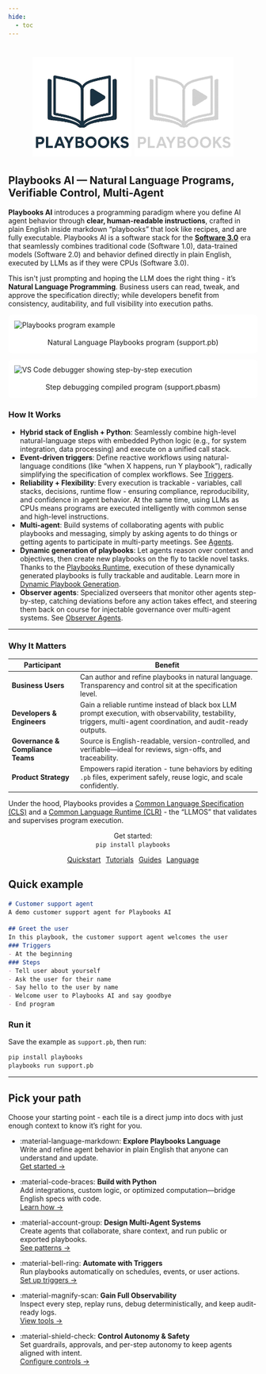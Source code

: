 ```yaml
---
hide:
  - toc
---
```


<div style="text-align: center;">
  <div class="centered-logo-text-group">
    <h1>
    <img src="assets/images/playbooks-logo.png#gh-light-mode-only" alt="Playbooks AI" style="width: 200px; height: 200px;">
    <img src="assets/images/playbooks-logo-dark.png#gh-dark-mode-only" alt="Playbooks AI" style="width: 200px; height: 200px;">
    </h1>
  </div>
</div>

## Playbooks AI — Natural Language Programs, Verifiable Control, Multi-Agent

**Playbooks AI** introduces a programming paradigm where you define AI agent behavior through **clear, human-readable instructions**, crafted in plain English inside markdown “playbooks” that look like recipes, and are fully executable. Playbooks AI is a software stack for the [**Software 3.0**](https://www.youtube.com/watch?v=LCEmiRjPEtQ) era that seamlessly combines traditional code (Software 1.0), data-trained models (Software 2.0) and behavior defined directly in plain English, executed by LLMs as if they were CPUs (Software 3.0).

This isn't just prompting and hoping the LLM does the right thing - it’s **Natural Language Programming**. Business users can read, tweak, and approve the specification directly; while developers benefit from consistency, auditability, and full visibility into execution paths.

<div style="display: flex; gap: 12px; flex-wrap: wrap; align-items: flex-start;">
  <div style="flex: 1 1 360px; min-width: 320px; background-color: white; border-radius: 8px;">
    <img alt="Playbooks program example" src="https://www.runplaybooks.ai/_next/image?url=%2Fimages%2Fplaybooks-ai-example-program.png&w=2048&q=75" style="width: 100%; border-radius: 8px; padding: 12px;" />
    <p style="text-align:center; font-size: 0.9rem; margin-top: 6px;">Natural Language Playbooks program (support.pb)</p>
  </div>
  <div style="flex: 1 1 360px; min-width: 320px; background-color: white; border-radius: 8px;">
    <img alt="VS Code debugger showing step-by-step execution" src="https://www.runplaybooks.ai/_next/image?url=%2Fimages%2Fplaybooks-ai-vscode-debugger.png&w=2048&q=75" style="width: 100%; border-radius: 8px; padding: 12px;" />
    <p style="text-align:center; font-size: 0.9rem; margin-top: 6px;">Step debugging compiled program (support.pbasm)</p>
  </div>
</div>

### How It Works

* **Hybrid stack of English + Python**: Seamlessly combine high-level natural-language steps with embedded Python logic (e.g., for system integration, data processing) and execute on a unified call stack.
* **Event-driven triggers**: Define reactive workflows using natural-language conditions (like “when X happens, run Y playbook”), radically simplifying the specification of complex workflows. See [Triggers](triggers/index.md).
* **Reliability + Flexibility**: Every execution is trackable - variables, call stacks, decisions, runtime flow - ensuring compliance, reproducibility, and confidence in agent behavior. At the same time, using LLMs as CPUs means programs are executed intelligently with common sense and high-level instructions.
* **Multi-agent**: Build systems of collaborating agents with public playbooks and messaging, simply by asking agents to do things or getting agents to participate in multi-party meetings. See [Agents](agents/index.md).
* **Dynamic generation of playbooks**: Let agents reason over context and objectives, then create new playbooks on the fly to tackle novel tasks. Thanks to the [Playbooks Runtime](runtime/index.md), execution of these dynamically generated playbooks is fully trackable and auditable. Learn more in [Dynamic Playbook Generation](advanced/dynamic-playbook-generation.md).
* **Observer agents**: Specialized overseers that monitor other agents step-by-step, catching deviations before any action takes effect, and steering them back on course for injectable governance over multi-agent systems. See [Observer Agents](advanced/observer-agents.md).

---

### Why It Matters

| Participant                       | Benefit                                                                                                                        |
| --------------------------------- | ------------------------------------------------------------------------------------------------------------------------------ |
| **Business Users**                | Can author and refine playbooks in natural language. Transparency and control sit at the specification level. |
| **Developers & Engineers**        | Gain a reliable runtime instead of black box LLM prompt execution, with observability, testability, triggers, multi-agent coordination, and audit-ready outputs.          |
| **Governance & Compliance Teams** | Source is English-readable, version-controlled, and verifiable—ideal for reviews, sign-offs, and traceability.                 |
| **Product Strategy**              | Empowers rapid iteration - tune behaviors by editing `.pb` files, experiment safely, reuse logic, and scale confidently.         |


Under the hood, Playbooks provides a [Common Language Specification (CLS)](advanced/cls.md) and a [Common Language Runtime (CLR)](runtime/clr.md) - the “LLMOS” that validates and supervises program execution.

<div class="install-command-container">
  <p style="text-align:center;">
    Get started:
    <br/>
    <code>pip install playbooks</code>
  </p>
</div>

<p style="text-align:center;">
  <a href="get-started/quickstart/" class="md-button" style="margin:3px">Quickstart</a>
  <a href="tutorials/" class="md-button" style="margin:3px">Tutorials</a>
  <a href="guides/" class="md-button" style="margin:3px">Guides</a>
  <a href="playbooks-language/" class="md-button" style="margin:3px">Language</a>
</p>

## Quick example

```markdown
# Customer support agent
A demo customer support agent for Playbooks AI
 
## Greet the user
In this playbook, the customer support agent welcomes the user
### Triggers
- At the beginning
### Steps
- Tell user about yourself
- Ask the user for their name
- Say hello to the user by name
- Welcome user to Playbooks AI and say goodbye
- End program
```

### Run it

Save the example as `support.pb`, then run:

```bash
pip install playbooks
playbooks run support.pb
```

---

## Pick your path

Choose your starting point - each tile is a direct jump into docs with just enough context to know it’s right for you.

<div class="grid cards" markdown>

* :material-language-markdown: **Explore Playbooks Language**<br/>
  Write and refine agent behavior in plain English that anyone can understand and update.<br/>
  [Get started →](playbooks-language/index.md)

* :material-code-braces: **Build with Python**<br/>
  Add integrations, custom logic, or optimized computation—bridge English specs with code.<br/>
  [Learn how →](playbook-types/python-playbooks.md)

* :material-account-group: **Design Multi-Agent Systems**<br/>
  Create agents that collaborate, share context, and run public or exported playbooks.<br/>
  [See patterns →](agents/index.md)

* :material-bell-ring: **Automate with Triggers**<br/>
  Run playbooks automatically on schedules, events, or user actions.<br/>
  [Set up triggers →](triggers/index.md)

* :material-magnify-scan: **Gain Full Observability**<br/>
  Inspect every step, replay runs, debug deterministically, and keep audit-ready logs.<br/>
  [View tools →](observability/index.md)

* :material-shield-check: **Control Autonomy & Safety**<br/>
  Set guardrails, approvals, and per-step autonomy to keep agents aligned with intent.<br/>
  [Configure controls →](observability/index.md)

</div>


<div class="footer"></div>
